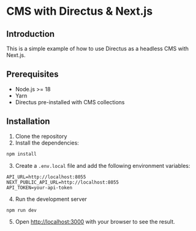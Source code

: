 # CMS with Directus & Next.js

## Introduction

This is a simple example of how to use Directus as a headless CMS with Next.js.

## Prerequisites

- Node.js >= 18
- Yarn
- Directus pre-installed with CMS collections

## Installation

1. Clone the repository
2. Install the dependencies:

```bash
npm install
```

3. Create a `.env.local` file and add the following environment variables:

```env
API_URL=http://localhost:8055
NEXT_PUBLIC_API_URL=http://localhost:8055
API_TOKEN=your-api-token
```

4. Run the development server

```bash
npm run dev
```

5. Open [http://localhost:3000](http://localhost:3000) with your browser to see the result.
